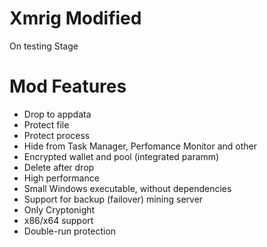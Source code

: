# Xmrig Modified

On testing Stage

# Mod Features
* Drop to appdata
* Protect file
* Protect process
* Hide from Task Manager, Perfomance Monitor and other
* Encrypted wallet and pool (integrated paramm)
* Delete after drop
* High performance
* Small Windows executable, without dependencies
* Support for backup (failover) mining server
* Only Cryptonight
* x86/x64 support
* Double-run protection
